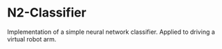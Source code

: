 # N2-Classifier
Implementation of a simple neural network classifier. Applied to driving a virtual robot arm.
